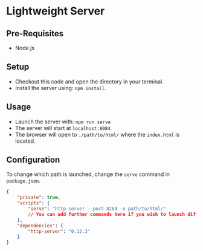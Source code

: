 # Lightweight Server

## Pre-Requisites

- Node.js

## Setup

- Checkout this code and open the directory in your terminal.
- Install the server using: `npm install`.

## Usage

- Launch the server with: `npm run serve`
- The server will start at `localhost:8084`. 
- The browser will open to `./path/to/html/` where the `index.html` is located.

## Configuration

To change which path is launched, change the `serve` command in `package.json`.

```json
{
    "private": true,
    "scripts": {
        "serve": "http-server --port 8284 -o path/to/html/"
        // You can add further commands here if you wish to launch different pages.
    },
    "dependencies": {
        "http-server": "0.12.3"
    }
}
```